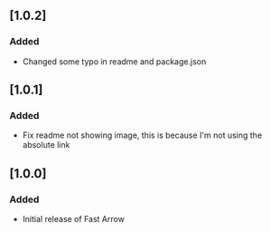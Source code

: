 ## [1.0.2]
### Added
- Changed some typo in readme and package.json

## [1.0.1]
### Added
- Fix readme not showing image, this is because I'm not using the absolute link

## [1.0.0]
### Added
- Initial release of Fast Arrow